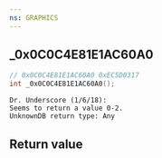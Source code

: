 ```yaml
---
ns: GRAPHICS
---
```

## _0x0C0C4E81E1AC60A0

```c
// 0x0C0C4E81E1AC60A0 0xEC5D0317
int _0x0C0C4E81E1AC60A0();
```

```
Dr. Underscore (1/6/18):  
Seems to return a value 0-2.  
UnknownDB return type: Any
```

## Return value
